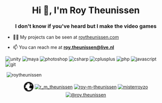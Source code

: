 <h1 align="center">Hi 👋, I'm Roy Theunissen</h1>
<h3 align="center">I don't know if you've heard but I make the video games</h3>

- 👨‍💻 My projects can be seen at [roytheunissen.com](roytheunissen.com)

- 📫 You can reach me at **roy.theunissen@live.nl**

<p align="left">
  <img src="https://simpleicons.org/icons/unity.svg" alt="unity" width="40" height="40"/> 
  <img src="https://simpleicons.org/icons/autodesk.svg" alt="maya" width="40" height="40"/> 
  <img src="https://devicons.github.io/devicon/devicon.git/icons/photoshop/photoshop-plain.svg" alt="photoshop" width="40" height="40"/> 
  <img src="https://devicons.github.io/devicon/devicon.git/icons/csharp/csharp-original.svg" alt="csharp" width="40" height="40"/> 
  <img src="https://devicons.github.io/devicon/devicon.git/icons/cplusplus/cplusplus-original.svg" alt="cplusplus" width="40" height="40"/> 
  <img src="https://devicons.github.io/devicon/devicon.git/icons/php/php-original.svg" alt="php" width="40" height="40"/> 
  <img src="https://devicons.github.io/devicon/devicon.git/icons/javascript/javascript-original.svg" alt="javascript" width="40" height="40"/> 
  <img src="https://www.vectorlogo.zone/logos/git-scm/git-scm-icon.svg" alt="git" width="40" height="40"/> 
</p>

<p>&nbsp;<img align="center" src="https://github-readme-stats.vercel.app/api?username=roytheunissen&show_icons=true" alt="roytheunissen" /></p>

<p align="center">
<a href="https://roytheunissen.com" target="blank"><img align="center" src="https://raw.githubusercontent.com/iconic/open-iconic/master/svg/globe.svg" alt="roytheunissen.com" height="30" width="30" /></a> 
<a href="https://www.youtube.com/c/r_m_theunissen" target="blank"><img align="center" src="https://cdn.jsdelivr.net/npm/simple-icons@3.0.1/icons/youtube.svg" alt="r_m_theunissen" height="30" width="30" /></a> 
<a href="https://linkedin.com/in/roy-m-theunissen" target="blank"><img align="center" src="https://cdn.jsdelivr.net/npm/simple-icons@3.0.1/icons/linkedin.svg" alt="roy-m-theunissen" height="30" width="30" /></a> 
<a href="https://twitter.com/misterroyzo" target="blank"><img align="center" src="https://cdn.jsdelivr.net/npm/simple-icons@3.0.1/icons/twitter.svg" alt="misterroyzo" height="30" width="30" /></a> 
<a href="https://medium.com/@roy.theunissen" target="blank"><img align="center" src="https://cdn.jsdelivr.net/npm/simple-icons@3.0.1/icons/medium.svg" alt="@roy.theunissen" height="30" width="30" /></a> 
</p>

<!--
**RoyTheunissen/RoyTheunissen** is a ✨ _special_ ✨ repository because its `README.md` (this file) appears on your GitHub profile.

Here are some ideas to get you started:

- 🔭 I’m currently working on ...
- 🌱 I’m currently learning ...
- 👯 I’m looking to collaborate on ...
- 🤔 I’m looking for help with ...
- 💬 Ask me about ...
- 📫 How to reach me: ...
- 😄 Pronouns: ...
- ⚡ Fun fact: ...
-->
